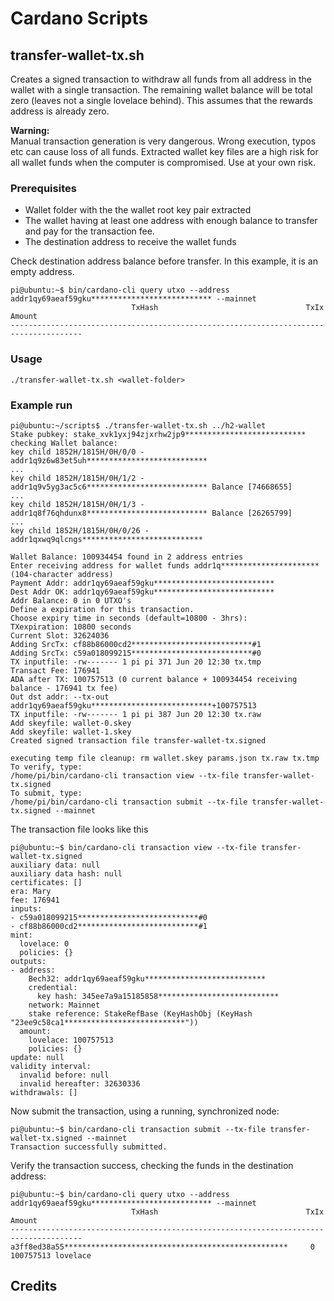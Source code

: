 # Cardano Scripts

## transfer-wallet-tx.sh

Creates a signed transaction to withdraw all funds from all address in the wallet with a single transaction. The remaining wallet balance will be total zero (leaves not a single lovelace behind). This assumes that the rewards address is already zero.
 
**Warning:**  
Manual transaction generation is very dangerous.
Wrong execution, typos etc can cause loss of all funds.
Extracted wallet key files are a high risk for all
wallet funds when the computer is compromised. Use
at your own risk.

### Prerequisites

- Wallet folder with the the wallet root key pair extracted
- The wallet having at least one address with enough balance to transfer and pay for the transaction fee.
- The destination address to receive the wallet funds
  
Check destination address balance before transfer. In this example, it is an empty address.
```
pi@ubuntu:~$ bin/cardano-cli query utxo --address addr1qy69aeaf59gku*************************** --mainnet
                           TxHash                                 TxIx        Amount
--------------------------------------------------------------------------------------
```

### Usage

```
./transfer-wallet-tx.sh <wallet-folder>
```

### Example run
```
pi@ubuntu:~/scripts$ ./transfer-wallet-tx.sh ../h2-wallet
Stake pubkey: stake_xvk1yxj94zjxrhw2jp9***************************
checking Wallet balance:
key child 1852H/1815H/0H/0/0 - addr1q9z6w83et5uh***************************
...
key child 1852H/1815H/0H/1/2 - addr1q9v5yg3ac5c6*************************** Balance [74668655]
...
key child 1852H/1815H/0H/1/3 - addr1q8f76qhdunx8*************************** Balance [26265799]
...
key child 1852H/1815H/0H/0/26 - addr1qxwq9qlcngs***************************

Wallet Balance: 100934454 found in 2 address entries
Enter receiving address for wallet funds addr1q********************** (104-character address)
Payment Addr: addr1qy69aeaf59gku***************************
Dest Addr OK: addr1qy69aeaf59gku***************************
Addr Balance: 0 in 0 UTXO's
Define a expiration for this transaction.
Choose expiry time in seconds (default=10800 - 3hrs): 
TXexpiration: 10800 seconds
Current Slot: 32624036
Adding SrcTx: cf88b86000cd2***************************#1
Adding SrcTx: c59a018099215***************************#0
TX inputfile: -rw------- 1 pi pi 371 Jun 20 12:30 tx.tmp
Transact Fee: 176941
ADA after TX: 100757513 (0 current balance + 100934454 receiving balance - 176941 tx fee)
Out dst addr: --tx-out addr1qy69aeaf59gku***************************+100757513
TX inputfile: -rw------- 1 pi pi 387 Jun 20 12:30 tx.raw
Add skeyfile: wallet-0.skey
Add skeyfile: wallet-1.skey
Created signed transaction file transfer-wallet-tx.signed

executing temp file cleanup: rm wallet.skey params.json tx.raw tx.tmp
To verify, type: 
/home/pi/bin/cardano-cli transaction view --tx-file transfer-wallet-tx.signed
To submit, type: 
/home/pi/bin/cardano-cli transaction submit --tx-file transfer-wallet-tx.signed --mainnet
```
The transaction file looks like this
```
pi@ubuntu:~$ bin/cardano-cli transaction view --tx-file transfer-wallet-tx.signed
auxiliary data: null
auxiliary data hash: null
certificates: []
era: Mary
fee: 176941
inputs:
- c59a018099215***************************#0
- cf88b86000cd2***************************#1
mint:
  lovelace: 0
  policies: {}
outputs:
- address:
    Bech32: addr1qy69aeaf59gku***************************
    credential:
      key hash: 345ee7a9a15185858***************************
    network: Mainnet
    stake reference: StakeRefBase (KeyHashObj (KeyHash "23ee9c58ca1***************************"))
  amount:
    lovelace: 100757513
    policies: {}
update: null
validity interval:
  invalid before: null
  invalid hereafter: 32630336
withdrawals: []
```
Now submit the transaction, using a running, synchronized node:
```
pi@ubuntu:~$ bin/cardano-cli transaction submit --tx-file transfer-wallet-tx.signed --mainnet
Transaction successfully submitted.
```
Verify the transaction success, checking the funds in the destination address:
```
pi@ubuntu:~$ bin/cardano-cli query utxo --address addr1qy69aeaf59gku*************************** --mainnet
                           TxHash                                 TxIx        Amount
--------------------------------------------------------------------------------------
a3ff8ed38a55**************************************************     0         100757513 lovelace
```

## Credits
